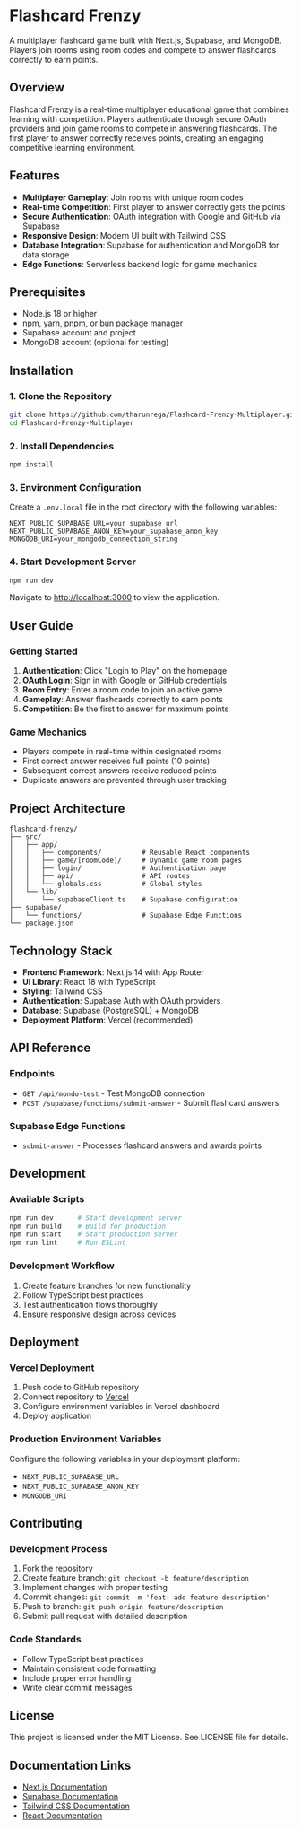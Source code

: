 # Flashcard Frenzy

A multiplayer flashcard game built with Next.js, Supabase, and MongoDB. Players join rooms using room codes and compete to answer flashcards correctly to earn points.

## Overview

Flashcard Frenzy is a real-time multiplayer educational game that combines learning with competition. Players authenticate through secure OAuth providers and join game rooms to compete in answering flashcards. The first player to answer correctly receives points, creating an engaging competitive learning environment.

## Features

- **Multiplayer Gameplay**: Join rooms with unique room codes
- **Real-time Competition**: First player to answer correctly gets the points
- **Secure Authentication**: OAuth integration with Google and GitHub via Supabase
- **Responsive Design**: Modern UI built with Tailwind CSS
- **Database Integration**: Supabase for authentication and MongoDB for data storage
- **Edge Functions**: Serverless backend logic for game mechanics

## Prerequisites

- Node.js 18 or higher
- npm, yarn, pnpm, or bun package manager
- Supabase account and project
- MongoDB account (optional for testing)

## Installation

### 1. Clone the Repository

```bash
git clone https://github.com/tharunrega/Flashcard-Frenzy-Multiplayer.git
cd Flashcard-Frenzy-Multiplayer
```

### 2. Install Dependencies

```bash
npm install
```

### 3. Environment Configuration

Create a `.env.local` file in the root directory with the following variables:

```env
NEXT_PUBLIC_SUPABASE_URL=your_supabase_url
NEXT_PUBLIC_SUPABASE_ANON_KEY=your_supabase_anon_key
MONGODB_URI=your_mongodb_connection_string
```

### 4. Start Development Server

```bash
npm run dev
```

Navigate to [http://localhost:3000](http://localhost:3000) to view the application.

## User Guide

### Getting Started

1. **Authentication**: Click "Login to Play" on the homepage
2. **OAuth Login**: Sign in with Google or GitHub credentials
3. **Room Entry**: Enter a room code to join an active game
4. **Gameplay**: Answer flashcards correctly to earn points
5. **Competition**: Be the first to answer for maximum points

### Game Mechanics

- Players compete in real-time within designated rooms
- First correct answer receives full points (10 points)
- Subsequent correct answers receive reduced points
- Duplicate answers are prevented through user tracking

## Project Architecture

```
flashcard-frenzy/
├── src/
│   ├── app/
│   │   ├── components/          # Reusable React components
│   │   ├── game/[roomCode]/     # Dynamic game room pages
│   │   ├── login/               # Authentication page
│   │   ├── api/                 # API routes
│   │   └── globals.css          # Global styles
│   └── lib/
│       └── supabaseClient.ts    # Supabase configuration
├── supabase/
│   └── functions/               # Supabase Edge Functions
└── package.json
```

## Technology Stack

- **Frontend Framework**: Next.js 14 with App Router
- **UI Library**: React 18 with TypeScript
- **Styling**: Tailwind CSS
- **Authentication**: Supabase Auth with OAuth providers
- **Database**: Supabase (PostgreSQL) + MongoDB
- **Deployment Platform**: Vercel (recommended)

## API Reference

### Endpoints

- `GET /api/mondo-test` - Test MongoDB connection
- `POST /supabase/functions/submit-answer` - Submit flashcard answers

### Supabase Edge Functions

- `submit-answer` - Processes flashcard answers and awards points

## Development

### Available Scripts

```bash
npm run dev      # Start development server
npm run build    # Build for production
npm run start    # Start production server
npm run lint     # Run ESLint
```

### Development Workflow

1. Create feature branches for new functionality
2. Follow TypeScript best practices
3. Test authentication flows thoroughly
4. Ensure responsive design across devices

## Deployment

### Vercel Deployment

1. Push code to GitHub repository
2. Connect repository to [Vercel](https://flashcard-frenzy-multiplayer-ten.vercel.app/)
3. Configure environment variables in Vercel dashboard
4. Deploy application

### Production Environment Variables

Configure the following variables in your deployment platform:

- `NEXT_PUBLIC_SUPABASE_URL`
- `NEXT_PUBLIC_SUPABASE_ANON_KEY`
- `MONGODB_URI`

## Contributing

### Development Process

1. Fork the repository
2. Create feature branch: `git checkout -b feature/description`
3. Implement changes with proper testing
4. Commit changes: `git commit -m 'feat: add feature description'`
5. Push to branch: `git push origin feature/description`
6. Submit pull request with detailed description

### Code Standards

- Follow TypeScript best practices
- Maintain consistent code formatting
- Include proper error handling
- Write clear commit messages

## License

This project is licensed under the MIT License. See LICENSE file for details.

## Documentation Links

- [Next.js Documentation](https://nextjs.org/docs)
- [Supabase Documentation](https://supabase.com/docs)
- [Tailwind CSS Documentation](https://tailwindcss.com/docs)
- [React Documentation](https://react.dev)

